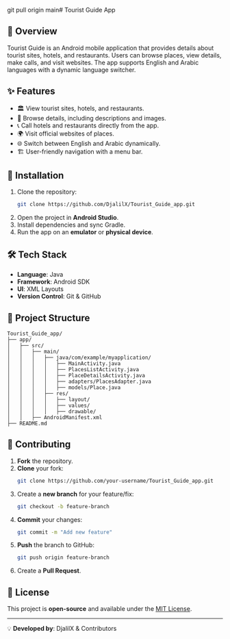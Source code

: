 git pull origin main# Tourist Guide App

## 📌 Overview
Tourist Guide is an Android mobile application that provides details about tourist sites, hotels, and restaurants. Users can browse places, view details, make calls, and visit websites. The app supports English and Arabic languages with a dynamic language switcher.

## ✨ Features
- 🏛️ View tourist sites, hotels, and restaurants.
- 📍 Browse details, including descriptions and images.
- 📞 Call hotels and restaurants directly from the app.
- 🌍 Visit official websites of places.
- 🌐 Switch between English and Arabic dynamically.
- 🏗️ User-friendly navigation with a menu bar.

## 🚀 Installation
1. Clone the repository:
   ```sh
   git clone https://github.com/DjalilX/Tourist_Guide_app.git
   ```
2. Open the project in **Android Studio**.
3. Install dependencies and sync Gradle.
4. Run the app on an **emulator** or **physical device**.

## 🛠️ Tech Stack
- **Language**: Java
- **Framework**: Android SDK
- **UI**: XML Layouts
- **Version Control**: Git & GitHub

## 📄 Project Structure
```
Tourist_Guide_app/
├── app/
│   ├── src/
│   │   ├── main/
│   │   │   ├── java/com/example/myapplication/
│   │   │   │   ├── MainActivity.java
│   │   │   │   ├── PlacesListActivity.java
│   │   │   │   ├── PlaceDetailsActivity.java
│   │   │   │   ├── adapters/PlacesAdapter.java
│   │   │   │   ├── models/Place.java
│   │   │   ├── res/
│   │   │   │   ├── layout/
│   │   │   │   ├── values/
│   │   │   │   ├── drawable/
│   │   ├── AndroidManifest.xml
├── README.md
```

## 🤝 Contributing
1. **Fork** the repository.
2. **Clone** your fork:
   ```sh
   git clone https://github.com/your-username/Tourist_Guide_app.git
   ```
3. Create a **new branch** for your feature/fix:
   ```sh
   git checkout -b feature-branch
   ```
4. **Commit** your changes:
   ```sh
   git commit -m "Add new feature"
   ```
5. **Push** the branch to GitHub:
   ```sh
   git push origin feature-branch
   ```
6. Create a **Pull Request**.

## 📜 License
This project is **open-source** and available under the [MIT License](LICENSE).

---
💡 **Developed by**: DjalilX & Contributors

